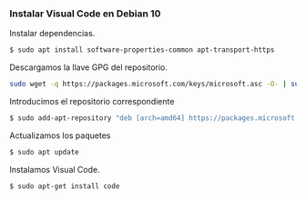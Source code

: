 

### Instalar Visual Code en Debian 10
Instalar dependencias.
```sh
$ sudo apt install software-properties-common apt-transport-https
```
Descargamos la llave GPG del repositorio.
```sh
sudo wget -q https://packages.microsoft.com/keys/microsoft.asc -O- | sudo apt-key add -
```

Introducimos el repositorio correspondiente
```sh
$ sudo add-apt-repository "deb [arch=amd64] https://packages.microsoft.com/repos/vscode stable main"
```
Actualizamos los paquetes
```sh
$ sudo apt update
```
Instalamos Visual Code.
```sh
$ sudo apt-get install code
```

